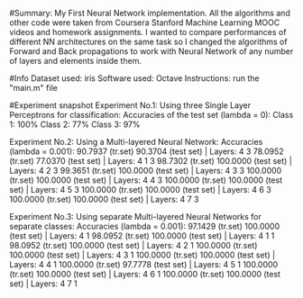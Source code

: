 #Summary:
My First Neural Network implementation. All the algorithms and other code were taken from Coursera Stanford Machine Learning MOOC videos and homework assignments. I wanted to compare performances of different NN architectures on the same task so I changed the algorithms of Forward and Back propagations to work with Neural Network of any number of layers and elements inside them. 

#Info
Dataset used: iris
Software used: Octave
Instructions: run the "main.m" file

#Experiment snapshot
Experiment No.1: Using three Single Layer Perceptrons for classification:
Accuracies of the test set (lambda = 0):
Class 1: 100%
Class 2: 77%
Class 3: 97%

Experiment No.2: Using a Multi-layered Neural Network:
Accuracies (lambda = 0.001):
90.7937 (tr.set)  90.3704 (test set)  | Layers:   4   3
78.0952 (tr.set)  77.0370 (test set)  | Layers:   4   1   3
98.7302 (tr.set)  100.0000 (test set) | Layers:   4   2   3
99.3651 (tr.set)  100.0000 (test set) | Layers:   4   3   3
100.0000 (tr.set) 100.0000 (test set) | Layers:   4   4   3
100.0000 (tr.set) 100.0000 (test set) | Layers:   4   5   3
100.0000 (tr.set) 100.0000 (test set) | Layers:   4   6   3
100.0000 (tr.set) 100.0000 (test set) | Layers:   4   7   3

Experiment No.3: Using separate Multi-layered Neural Networks for separate classes:
Accuracies (lambda = 0.001):
97.1429 (tr.set)  100.0000 (test set) | Layers:   4   1
98.0952 (tr.set)  100.0000 (test set) | Layers:   4   1   1
98.0952 (tr.set)  100.0000 (test set) | Layers:   4   2   1
100.0000 (tr.set) 100.0000 (test set) | Layers:   4   3   1
100.0000 (tr.set) 100.0000 (test set) | Layers:   4   4   1
100.0000 (tr.set) 97.7778 (test set)  | Layers:   4   5   1
100.0000 (tr.set) 100.0000 (test set) | Layers:   4   6   1
100.0000 (tr.set) 100.0000 (test set) | Layers:   4   7   1


